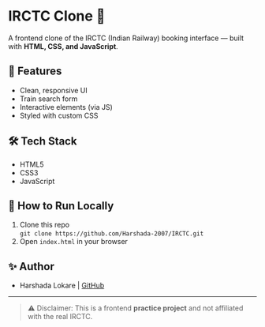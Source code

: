 # IRCTC Clone 🚆

A frontend clone of the IRCTC (Indian Railway) booking interface — built with **HTML, CSS, and JavaScript**.

## 📂 Features
- Clean, responsive UI
- Train search form
- Interactive elements (via JS)
- Styled with custom CSS

## 🛠️ Tech Stack
- HTML5
- CSS3
- JavaScript

## 📌 How to Run Locally
1. Clone this repo  
   `git clone https://github.com/Harshada-2007/IRCTC.git`
2. Open `index.html` in your browser

## ✨ Author
- Harshada Lokare | [GitHub](https://github.com/Harshada-2007)

---

> ⚠️ Disclaimer: This is a frontend **practice project** and not affiliated with the real IRCTC.
